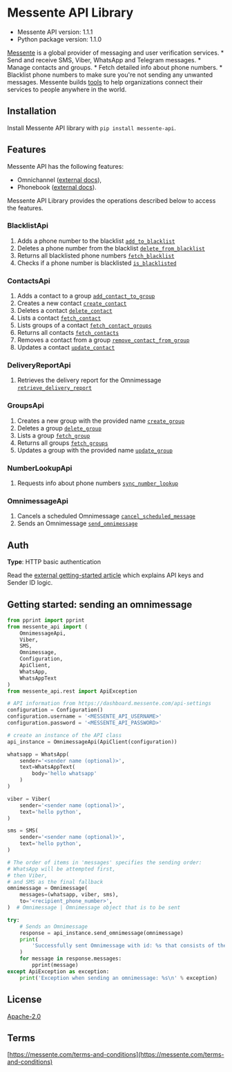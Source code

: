 # Messente API Library

- Messente API version: 1.1.1
- Python package version: 1.1.0

[Messente](https://messente.com) is a global provider of messaging and user verification services.  * Send and receive SMS, Viber, WhatsApp and Telegram messages. * Manage contacts and groups. * Fetch detailed info about phone numbers. * Blacklist phone numbers to make sure you&#39;re not sending any unwanted messages.  Messente builds [tools](https://messente.com/documentation) to help organizations connect their services to people anywhere in the world.

## Installation

Install Messente API library with `pip install messente-api`.

## Features

Messente API has the following features:

- Omnichannel ([external docs](https://messente.com/documentation/omnichannel-api)),
- Phonebook ([external docs](https://messente.com/documentation/phonebook-api)).

Messente API Library provides the operations described below to access the features.

### BlacklistApi

1. Adds a phone number to the blacklist [`add_to_blacklist`](docs/BlacklistApi.md#add_to_blacklist)
1. Deletes a phone number from the blacklist [`delete_from_blacklist`](docs/BlacklistApi.md#delete_from_blacklist)
1. Returns all blacklisted phone numbers [`fetch_blacklist`](docs/BlacklistApi.md#fetch_blacklist)
1. Checks if a phone number is blacklisted [`is_blacklisted`](docs/BlacklistApi.md#is_blacklisted)

### ContactsApi

1. Adds a contact to a group [`add_contact_to_group`](docs/ContactsApi.md#add_contact_to_group)
1. Creates a new contact [`create_contact`](docs/ContactsApi.md#create_contact)
1. Deletes a contact [`delete_contact`](docs/ContactsApi.md#delete_contact)
1. Lists a contact [`fetch_contact`](docs/ContactsApi.md#fetch_contact)
1. Lists groups of a contact [`fetch_contact_groups`](docs/ContactsApi.md#fetch_contact_groups)
1. Returns all contacts [`fetch_contacts`](docs/ContactsApi.md#fetch_contacts)
1. Removes a contact from a group [`remove_contact_from_group`](docs/ContactsApi.md#remove_contact_from_group)
1. Updates a contact [`update_contact`](docs/ContactsApi.md#update_contact)

### DeliveryReportApi

1. Retrieves the delivery report for the Omnimessage [`retrieve_delivery_report`](docs/DeliveryReportApi.md#retrieve_delivery_report)

### GroupsApi

1. Creates a new group with the provided name [`create_group`](docs/GroupsApi.md#create_group)
1. Deletes a group [`delete_group`](docs/GroupsApi.md#delete_group)
1. Lists a group [`fetch_group`](docs/GroupsApi.md#fetch_group)
1. Returns all groups [`fetch_groups`](docs/GroupsApi.md#fetch_groups)
1. Updates a group with the provided name [`update_group`](docs/GroupsApi.md#update_group)

### NumberLookupApi

1. Requests info about phone numbers [`sync_number_lookup`](docs/NumberLookupApi.md#sync_number_lookup)

### OmnimessageApi

1. Cancels a scheduled Omnimessage [`cancel_scheduled_message`](docs/OmnimessageApi.md#cancel_scheduled_message)
1. Sends an Omnimessage [`send_omnimessage`](docs/OmnimessageApi.md#send_omnimessage)

## Auth

**Type**: HTTP basic authentication

Read the [external getting-started article](https://messente.com/documentation/getting-started) which explains API keys and Sender ID logic.

## Getting started: sending an omnimessage

```python
from pprint import pprint
from messente_api import (
    OmnimessageApi,
    Viber,
    SMS,
    Omnimessage,
    Configuration,
    ApiClient,
    WhatsApp,
    WhatsAppText
)
from messente_api.rest import ApiException

# API information from https://dashboard.messente.com/api-settings
configuration = Configuration()
configuration.username = '<MESSENTE_API_USERNAME>'
configuration.password = '<MESSENTE_API_PASSWORD>'

# create an instance of the API class
api_instance = OmnimessageApi(ApiClient(configuration))

whatsapp = WhatsApp(
    sender='<sender name (optional)>',
    text=WhatsAppText(
        body='hello whatsapp'
    )
)

viber = Viber(
    sender='<sender name (optional)>',
    text='hello python',
)

sms = SMS(
    sender='<sender name (optional)>',
    text='hello python',
)

# The order of items in 'messages' specifies the sending order:
# WhatsApp will be attempted first,
# then Viber,
# and SMS as the final fallback
omnimessage = Omnimessage(
    messages=(whatsapp, viber, sms),
    to='<recipient_phone_number>',
)  # Omnimessage | Omnimessage object that is to be sent

try:
    # Sends an Omnimessage
    response = api_instance.send_omnimessage(omnimessage)
    print(
        'Successfully sent Omnimessage with id: %s that consists of the following messages:' % response.omnimessage_id
    )
    for message in response.messages:
        pprint(message)
except ApiException as exception:
    print('Exception when sending an omnimessage: %s\n' % exception)

```

## License

[Apache-2.0](http://www.apache.org/licenses/LICENSE-2.0.html)

## Terms

[https://messente.com/terms-and-conditions](https://messente.com/terms-and-conditions)
